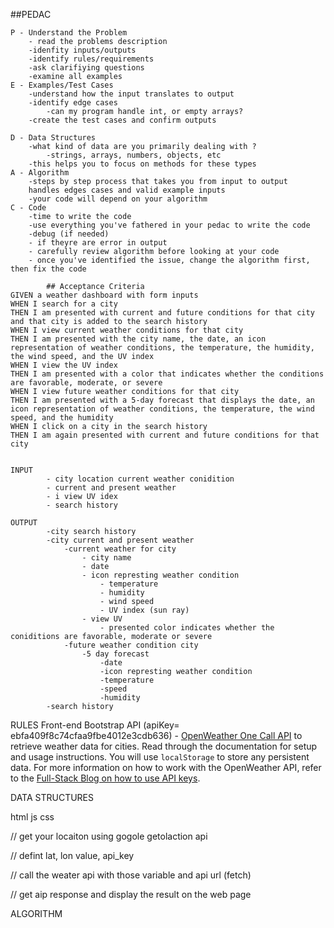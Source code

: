 ##PEDAC

```
P - Understand the Problem
    - read the problems description
    -idenfity inputs/outputs
    -identify rules/requirements
    -ask clarifiying questions
    -examine all examples
E - Examples/Test Cases
    -understand how the input translates to output
    -identify edge cases
        -can my program handle int, or empty arrays?
    -create the test cases and confirm outputs

D - Data Structures
    -what kind of data are you primarily dealing with ?
        -strings, arrays, numbers, objects, etc
    -this helps you to focus on methods for these types
A - Algorithm
    -steps by step process that takes you from input to output
    handles edges cases and valid example inputs
    -your code will depend on your algorithm
C - Code
    -time to write the code
    -use everything you've fathered in your pedac to write the code
    -debug (if needed)
    - if theyre are error in output
    - carefully review algorithm before looking at your code
    - once you've identified the issue, change the algorithm first, then fix the code
```

```
        ## Acceptance Criteria
GIVEN a weather dashboard with form inputs
WHEN I search for a city
THEN I am presented with current and future conditions for that city and that city is added to the search history
WHEN I view current weather conditions for that city
THEN I am presented with the city name, the date, an icon representation of weather conditions, the temperature, the humidity, the wind speed, and the UV index
WHEN I view the UV index
THEN I am presented with a color that indicates whether the conditions are favorable, moderate, or severe
WHEN I view future weather conditions for that city
THEN I am presented with a 5-day forecast that displays the date, an icon representation of weather conditions, the temperature, the wind speed, and the humidity
WHEN I click on a city in the search history
THEN I am again presented with current and future conditions for that city


```

```
INPUT
        - city location current weather conidition
        - current and present weather
        - i view UV idex
        - search history

```

```
OUTPUT
        -city search history
        -city current and present weather
            -current weather for city
                - city name
                - date
                - icon represting weather condition
                    - temperature
                    - humidity
                    - wind speed
                    - UV index (sun ray)
                - view UV 
                    - presented color indicates whether the coniditions are favorable, moderate or severe
            -future weather condition city
                -5 day forecast
                    -date
                    -icon represting weather condition
                    -temperature
                    -speed
                    -humidity
        -search history
```

RULES
    Front-end Bootstrap
    API (apiKey= ebfa409f8c74cfaa9fbe4012e3cdb636)
        - [OpenWeather One Call API](https://openweathermap.org/api/one-call-api) to retrieve weather data for cities. Read through the documentation for setup and usage instructions. You will use `localStorage` to store any persistent data. For more information on how to work with the OpenWeather API, refer to the [Full-Stack Blog on how to use API keys](https://coding-boot-camp.github.io/full-stack/apis/how-to-use-api-keys).


    

DATA STRUCTURES

html
js
css
    

// get your locaiton using gogole getolaction api

// defint lat, lon value, api_key

// call the weater api with those variable and api url (fetch)

// get aip response and display the result on the web page

ALGORITHM
